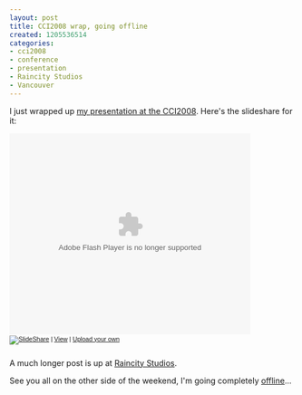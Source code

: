 ```yaml
--- 
layout: post
title: CCI2008 wrap, going offline
created: 1205536514
categories: 
- cci2008
- conference
- presentation
- Raincity Studios
- Vancouver
---
```

<p>I just wrapped up <a href="http://convergence.confabb.com/conferences/cci2008/sessions/6567/details">my presentation at the CCI2008</a>. Here's the slideshare for it:</p>

<div style="width:425px;text-align:left" id="__ss_306921"><object style="margin:0px" width="425" height="355"><param name="movie" value="http://static.slideshare.net/swf/ssplayer2.swf?doc=getting-out-of-silo-using-open-source-software-to-share-your-data-1205533835759510-5"/><param name="allowFullScreen" value="true"/><param name="allowScriptAccess" value="always"/><embed src="http://static.slideshare.net/swf/ssplayer2.swf?doc=getting-out-of-silo-using-open-source-software-to-share-your-data-1205533835759510-5" type="application/x-shockwave-flash" allowscriptaccess="always" allowfullscreen="true" width="425" height="355"></embed></object><div style="font-size:11px;font-family:tahoma,arial;height:26px;padding-top:2px;"><a href="http://www.slideshare.net/?src=embed"><img src="http://static.slideshare.net/swf/logo_embd.png" style="border:0px none;margin-bottom:-5px" alt="SlideShare"/></a> | <a href="http://www.slideshare.net/bmann/getting-out-of-silo-using-open-source-software-to-share-your-data?src=embed" title="View 'Getting out of Silo, Using Open Source Software to Share your Data' on SlideShare">View</a> | <a href="http://www.slideshare.net/upload?src=embed">Upload your own</a></div></div>

<p>A much longer post is up at <a href="http://www.raincitystudios.com/blogs-and-pods/boris-mann/thanks-having-us-cci2008">Raincity Studios</a>.</p>

<p>See you all on the other side of the weekend, I'm going completely <a href="http://maps.google.com/maps?f=d&hl=en&geocode=17098435002668892772,48.110880,-122.758700&saddr=1298+W.+10th+Avenue,+Vancouver,+BC&daddr=Port+Townsend-Keystone+Fry+%4048.110880,+-122.758700+to:47.622827,-122.507172+to:515+Madison+Street,+Seattle,+WA&mra=dpe&mrcr=0&mrsp=2&sz=10&via=1,2&sll=47.736553,-122.582703&sspn=0.443325,1.062927&ie=UTF8&ll=48.128518,-122.553864&spn=0.439978,1.062927&z=10">offline</a>...</p>
<!--break-->
